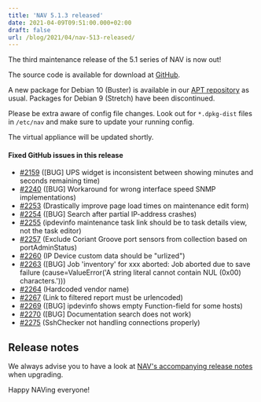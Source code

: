 ```yaml
---
title: 'NAV 5.1.3 released'
date: 2021-04-09T09:51:00.000+02:00
draft: false
url: /blog/2021/04/nav-513-released/
---
```


The third maintenance release of the 5.1 series of NAV is now out!

The source code is available for download at [GitHub](https://github.com/UNINETT/nav/releases).

A new package for Debian 10 (Buster) is available in our [APT repository](https://nav.uninett.no/install-instructions/#debian) as usual. Packages for Debian 9 (Stretch) have been discontinued.

Please be extra aware of config file changes. Look out for `*.dpkg-dist` files in `/etc/nav` and make sure to update your running config.

The virtual appliance will be updated shortly.

#### Fixed GitHub issues in this release

*   [#2159](https://github.com/Uninett/nav/issues/2159) (\[BUG\] UPS widget is inconsistent between showing minutes and seconds remaining time)
*   [#2240](https://github.com/Uninett/nav/issues/2240) (\[BUG\] Workaround for wrong interface speed SNMP implementations)
*   [#2253](https://github.com/Uninett/nav/pull/2253) (Drastically improve page load times on maintenance edit form)
*   [#2254](https://github.com/Uninett/nav/issues/2254) (\[BUG\] Search after partial IP-address crashes)
*   [#2255](https://github.com/Uninett/nav/issues/2255) (ipdevinfo maintenance task link should be to task details view, not the task editor)
*   [#2257](https://github.com/Uninett/nav/pull/2257) (Exclude Coriant Groove port sensors from collection based on portAdminStatus)
*   [#2260](https://github.com/Uninett/nav/issues/2260) (IP Device custom data should be "urlized")
*   [#2263](https://github.com/Uninett/nav/issues/2263) (\[BUG\] Job 'inventory' for xxx aborted: Job aborted due to save failure (cause=ValueError('A string literal cannot contain NUL (0x00) characters.')))
*   [#2264](https://github.com/Uninett/nav/issues/2264) (Hardcoded vendor name)
*   [#2267](https://github.com/Uninett/nav/issues/2267) (Link to filtered report must be urlencoded)
*   [#2269](https://github.com/Uninett/nav/issues/2269) (\[BUG\] ipdevinfo shows empty Function-field for some hosts)
*   [#2270](https://github.com/Uninett/nav/issues/2270) (\[BUG\] Documentation search does not work)
*   [#2275](https://github.com/Uninett/nav/issues/2275) (SshChecker not handling connections properly)

Release notes
-------------

We always advise you to have a look at [NAV's accompanying release notes](https://nav.uninett.no/doc/5.1/release-notes.html#nav-5-1) when upgrading.

Happy NAVing everyone!